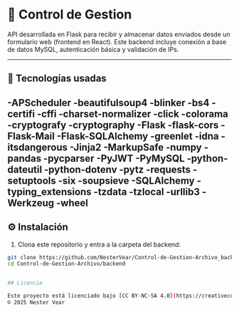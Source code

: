 # 📝 Control de Gestion 

API desarrollada en Flask para recibir y almacenar datos enviados desde un formulario web (frontend en React). Este backend incluye conexión a base de datos MySQL, autenticación básica y validación de IPs.

---

## 🚀 Tecnologías usadas

-APScheduler
-beautifulsoup4
-blinker
-bs4
-certifi
-cffi
-charset-normalizer
-click
-colorama
-cryptografy
-cryptography
-Flask
-flask-cors
-Flask-Mail
-Flask-SQLAlchemy
-greenlet
-idna
-itsdangerous
-Jinja2
-MarkupSafe
-numpy
-pandas
-pycparser
-PyJWT
-PyMySQL
-python-dateutil
-python-dotenv
-pytz
-requests
-setuptools
-six
-soupsieve
-SQLAlchemy
-typing_extensions
-tzdata
-tzlocal
-urllib3
-Werkzeug
-wheel
---

## ⚙️ Instalación

1. Clona este repositorio y entra a la carpeta del backend:

```bash
git clone https://github.com/NesterVear/Control-de-Gestion-Archivo_backend.git
cd Control-de-Gestion-Archivo/backend


## Licencia

Este proyecto está licenciado bajo [CC BY-NC-SA 4.0](https://creativecommons.org/licenses/by-nc-sa/4.0/)  
© 2025 Nester Vear
